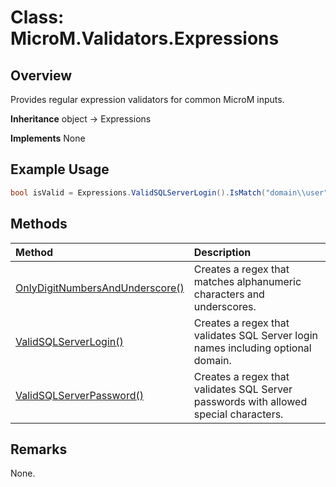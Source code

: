 # Class: MicroM.Validators.Expressions
## Overview
Provides regular expression validators for common MicroM inputs.

**Inheritance**
object -> Expressions

**Implements**
None

## Example Usage
```csharp
bool isValid = Expressions.ValidSQLServerLogin().IsMatch("domain\\user");
```
## Methods
| Method | Description |
|:------------|:-------------|
| [OnlyDigitNumbersAndUnderscore()](OnlyDigitNumbersAndUnderscore/index.md) | Creates a regex that matches alphanumeric characters and underscores. |
| [ValidSQLServerLogin()](ValidSQLServerLogin/index.md) | Creates a regex that validates SQL Server login names including optional domain. |
| [ValidSQLServerPassword()](ValidSQLServerPassword/index.md) | Creates a regex that validates SQL Server passwords with allowed special characters. |

## Remarks
None.

